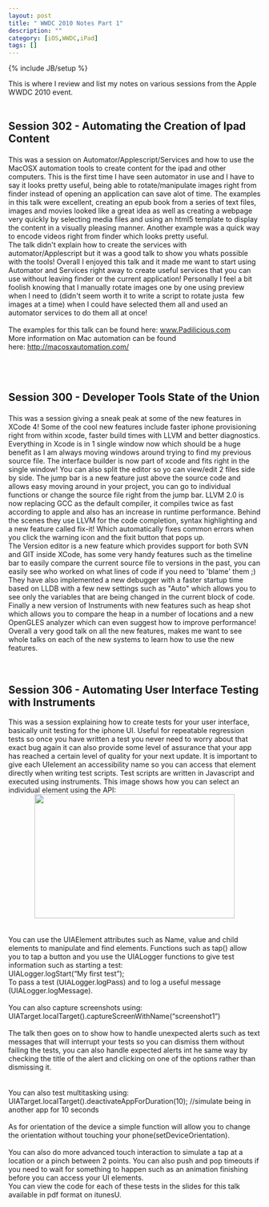 ```yaml
---
layout: post
title: " WWDC 2010 Notes Part 1"
description: ""
category: [iOS,WWDC,iPad]
tags: []
---
```

{% include JB/setup %}

This is where I review and list my notes on various sessions from the Apple WWDC 2010 event.<br />
<br />
<h2>


Session 302 - Automating the Creation of Ipad Content</h2>
This was a session on Automator/Applescript/Services and how to use the MacOSX automation tools to create content for the ipad and other computers. This is the first time I have seen automator in use and I have to say it looks pretty useful, being able to rotate/manipulate images right from finder instead of opening an application can save alot of time. The examples in this talk were excellent, creating an epub book from a series of text files, images and movies looked like a great idea as well as creating a webpage very quickly by selecting media files and using an html5 template to display the content in a visually pleasing manner. Another example was a quick way to encode videos right from finder which looks pretty useful.<br />
The talk didn't explain how to create the services with automator/Applescript but it was a good talk to show you whats possible with the tools! Overall I enjoyed this talk and it made me want to start using Automator and Services right away to create useful services that you can use without leaving finder or the current application! Personally I feel a bit foolish knowing that I manually rotate images one by one using preview when I need to (didn't seem worth it to write a script to rotate justa &nbsp;few images at a time) when I could have selected them all and used an automator services to do them all at once!<br />
<br />
The examples for this talk can be found here:&nbsp;<b id="internal-source-marker_0.28673629625700414" style="font-weight: normal;"><a href="http://www.padilicious.com/"><span style="background-color: transparent; color: #1155cc; font-family: Arial; font-size: 15px; vertical-align: baseline; white-space: pre-wrap;">www.Padilicious.com</span></a><span style="background-color: transparent; font-family: Arial; font-size: 15px; vertical-align: baseline; white-space: pre-wrap;">&nbsp;</span></b><br />
<span style="background-color: white;">More information on Mac automation can be found here:&nbsp;</span><b id="internal-source-marker_0.28673629625700414" style="font-weight: normal;"><a href="http://macosxautomation.com/"><span style="background-color: transparent; color: #1155cc; font-family: Arial; font-size: 15px; vertical-align: baseline; white-space: pre-wrap;">http://macosxautomation.com/</span></a><span style="background-color: transparent; font-family: Arial; font-size: 15px; vertical-align: baseline; white-space: pre-wrap;"> </span></b><span style="background-color: white;">&nbsp;</span><br />
<span style="background-color: white;"><br /></span><br />
<h2>

<span style="background-color: white;">Session 300 - Developer Tools State of the Union</span></h2>
<span style="background-color: white;">This was a session giving a sneak peak at some of the new features in XCode 4! Some of the cool new features include faster iphone provisioning right from within xcode, faster build times with LLVM and better diagnostics. Everything in Xcode is in 1 single window now which should be a huge benefit as I am always moving windows around trying to find my previous source file. The interface builder is now part of xcode and fits right in the single window! You can also split the editor so yo can view/edit 2 files side by side.&nbsp;The jump bar is a new feature just above the source code and allows easy moving around in your project, you can go to individual functions or change the source file right from the jump bar. LLVM 2.0 is now&nbsp;replacing&nbsp;GCC as the&nbsp;default&nbsp;compiler, it compiles twice as fast according to apple and also has an increase in runtime performance. Behind the scenes they use LLVM for the code completion, syntax highlighting and a new feature called fix-it! Which automatically fixes common errors when you click the warning icon and the fixit button that pops up.</span><br />
<span style="background-color: white;">The Version editor is a new feature which provides support for both SVN and GIT inside XCode, has some very handy features such as the timeline bar to easily compare the current source file to versions in the past, you can easily see who worked on what lines of code if you need to 'blame' them ;)&nbsp;</span><br />
<span style="background-color: white;">They have also implemented a new debugger with a faster startup time based on LLDB with a few new settings such as "Auto" which allows you to see only the variables that are being changed in the current block of code.</span><br />
<span style="background-color: white;">Finally a new version of&nbsp;Instruments with new features such as heap shot which allows you to compare the heap in a number of locations and a new OpenGLES&nbsp;analyzer&nbsp;which can even suggest how to improve performance!&nbsp;</span><br />
<span style="background-color: white;">Overall a very good talk on all the new features, makes me want to see whole talks on each of the new systems to learn how to use the new features.</span><br />
<span style="background-color: white;"><br /></span><br />
<h2>
<span style="background-color: white;">Session&nbsp;306 - Automating User Interface Testing with Instruments</span></h2>
<span style="background-color: white;">This was a session explaining how to create tests for your user interface, basically unit testing for the iphone UI. Useful for repeatable regression tests so once you have written a test you never need to worry about that exact bug again it can also provide some level of assurance that your app has reached a certain level of quality for your next update. It is important to give each UIelement an accessibility name so you can access that element directly when writing test scripts. Test scripts are written in Javascript and executed using instruments. This image shows how you can select an individual element using the API:</span><br />
<div class="separator" style="clear: both; text-align: center;">
<a href="http://3.bp.blogspot.com/-qMmHvYfsi2E/T-IWZNRRhzI/AAAAAAAAACA/RJbP7uyuFoI/s1600/iphoneUItesting.png" imageanchor="1" style="margin-left: 1em; margin-right: 1em;"><img border="0" height="248" src="http://3.bp.blogspot.com/-qMmHvYfsi2E/T-IWZNRRhzI/AAAAAAAAACA/RJbP7uyuFoI/s400/iphoneUItesting.png" width="400" /></a></div>
<span style="background-color: white;"><br /></span><br />
<span style="background-color: white;">You can use the UIAElement attributes such as Name, value and child elements to manipulate and find elements. Functions such as tap() allow you to tap a button and you use the UIALogger functions to give test information such as starting a test:</span><br />
<span style="background-color: white;">UIALogger.logStart(“My first test”);</span><br />
<span style="background-color: white;">To pass a test (</span><b id="internal-source-marker_0.28673629625700414" style="font-weight: normal;"><span style="background-color: transparent; font-family: Arial; font-size: 15px; vertical-align: baseline; white-space: pre-wrap;">UIALogger.logPass</span></b><span style="background-color: white;">) and to log a useful message (</span><span style="background-color: white;">UIALogger.logMessage</span><span style="background-color: white;">).</span><br />
<span style="background-color: white;"></span><br />
You can also capture screenshots using:<br />
UIATarget.localTarget().captureScreenWithName(“screenshot1”)<br />
<br />
The talk then goes on to show how to handle unexpected alerts such as text messages that will&nbsp;interrupt&nbsp;your tests so you can dismiss them without failing the tests, you can also handle expected alerts int he same way by checking the title of the alert and clicking on one of the options rather than dismissing it.<br />
<br />
<br />
You can also test multitasking using:<br />
UIATarget.localTarget().deactivateAppForDuration(10); //simulate being in another app for 10 seconds<br />
<br />
As for orientation of the device a simple function will allow you to change the orientation without touching your phone(setDeviceOrientation).<br />
<br />
You can also do more advanced touch interaction to simulate a tap at a location or a pinch between 2 points.&nbsp;<span style="background-color: white;">You can also push and pop timeouts if you need to wait for something to happen such as an animation finishing before you can access your UI elements.</span><br />
You can view the code for each of these tests in the slides for this talk available in pdf format on itunesU.<br />
<br />
<br />
<span style="background-color: white;"><br /></span>